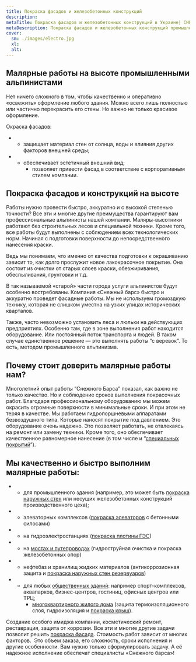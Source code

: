 ```yaml
---
title: Покраска фасадов и железобетонных конструкций
description: 
metaTitle: Покраска фасадов и железобетонных конструкций в Украине| СНЕЖНЫЙ БАРС
metaDescription: Покраска фасадов и железобетонных конструкций промышленными альпинистами по Украине ☎+38 (096) 555-30-92 от компании Снежный Барс.
cover:
  sm: ./images/electro.jpg
  xl: 
  alt: 
---
```

## Малярные работы на высоте промышленными альпинистами

Нет ничего сложного в том, чтобы качественно и оперативно «освежить» оформление любого здания. Можно всего лишь полностью или частично перекрасить его стены. Но важно не только красивое оформление.

Окраска фасадов:

* * защищает материал стен от солнца, воды и влияния других факторов внешней среды;

* * обеспечивает эстетичный внешний вид;
    * позволяет привести фасад в соответствие с корпоративным стилем компании.

## Покраска фасадов и конструкций на высоте

Работы нужно провести быстро, аккуратно и с высокой степенью точности? Все эти и многие другие преимущества гарантируют вам профессиональные альпинисты нашей компании. Маляры-высотники работают без строительных лесов и специальной техники. Кроме того, все работы будут выполнены с соблюдением всех технологических норм. Начиная с подготовки поверхности до непосредственного нанесения краски.

Ведь мы понимаем, что именно от качества подготовки к окрашиванию зависит то, как долго прослужит новое лакокрасочное покрытие. Она состоит из очистки от старых слоев краски, обезжиривания, обеспыливания, грунтовки и т.д.

В так называемой «старой» части города услуги альпинистов будут особенно востребованы. Компания «Снежный барс» быстро и аккуратно проведет фасадные работы. Мы не используем громоздкую технику, которая не слишком уместна на узких улицах исторических кварталов.

Также, часто невозможно установить леса и люльки на действующих предприятиях. Особенно там, где в зоне выполнения работ находится оборудование. Или постоянный поток транспорта и людей. В таком случае единственное решение — это выполнять работы “с веревок”. То есть, методом промышленного альпинизма.

## Почему стоит доверить малярные работы нам?

Многолетний опыт работы “Снежного Барса” показал, как важно не только качество. Но и соблюдение сроков выполнения покрасочных работ. Благодаря профессиональному оборудованию мы можем окрасить огромные поверхности в минимальные сроки. И при этом не теряя в качестве. Мы работаем гидропоршневыми аппаратами безвоздушного типа. Которые наносят покрытие под давлением. Это оборудование очень надежно. Это позволяет работать, не отвлекаясь на ремонт или замену техники. Кроме того, оно обеспечивает качественное равномерное нанесение (в том числе и “[специальных покрытий](/nanesenie-specialnyx-pokrytij/)”).

## Мы качественно и быстро выполним малярные работы:

* * для промышленного здания (например, это может быть [покраска наружных стен](/pokraska-fasadov-i-zhelezobetonnyx-konstrukcij/) или несущих железобетонных конструкций производственного цеха);

* * элеваторных комплексов ([покраска элеваторов](/elevatory-promyshlennye-cexa/) с бетонными силосами)

* * на гидроэлектростанциях ([покраска плотины ГЭС](/elektrostancii-ges-tes-aes/))

* * на [мостах и путепроводах](/puteprovody-mosty-i-estakady/) (гидроструйная очистка и покраска железобетонных опор)

* * нефтебаз и хранилищ жидких материалов (антикоррозионная защита и [покраска наружных стен резервуаров](/rezervuary-dlya-zhidkostej/))

* * для любых [общественных зданий](/obshhestvennye-obekty-trc-vokzaly/): например спорт-комплексов, аквапарков, бизнес-центров, гостиниц, офисных центров или ТРЦ;
    * [многоквартирного жилого дома](/uteplenie_sten_i_fasadov/) (защита термоизоляционного слоя, гидроизоляция и [покраска крыш](/pokraska-kryishi/)).

Создание особого имиджа компании, косметический ремонт, реставрация, защита от коррозии. Все эти и многие другие задачи позволит решить [покраска фасада](/pokraska-fasada/). Стоимость работ зависит от многих факторов.  Это объем заказа, его сложность, сроки исполнения и другие особенности. Вам нужно только сформулировать задачу. А её надежное исполнение обеспечат специалисты «Снежного барса»!
